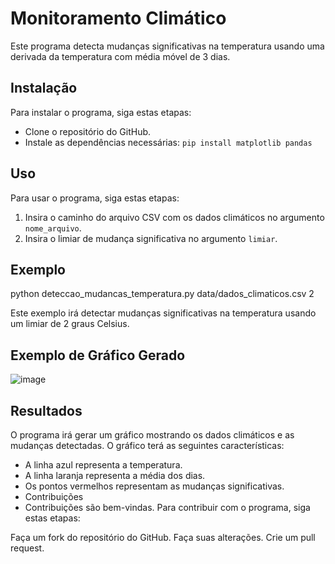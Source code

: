 # Monitoramento Climático

Este programa detecta mudanças significativas na temperatura usando uma derivada da temperatura com média móvel de 3 dias.

## Instalação
Para instalar o programa, siga estas etapas:

- Clone o repositório do GitHub.
- Instale as dependências necessárias:
  `pip install matplotlib pandas`


## Uso

Para usar o programa, siga estas etapas:

1. Insira o caminho do arquivo CSV com os dados climáticos no argumento `nome_arquivo`.
2. Insira o limiar de mudança significativa no argumento `limiar`.

## Exemplo

python deteccao_mudancas_temperatura.py data/dados_climaticos.csv 2

Este exemplo irá detectar mudanças significativas na temperatura usando um limiar de 2 graus Celsius.

## Exemplo de Gráfico Gerado

![image](https://github.com/PedroSmaxY/MonitoramentoClimatico/assets/127573080/276c5ec3-4341-4eec-9d23-3aa6db22a762)



## Resultados
O programa irá gerar um gráfico mostrando os dados climáticos e as mudanças detectadas. O gráfico terá as seguintes características:

- A linha azul representa a temperatura.
- A linha laranja representa a média dos dias.
- Os pontos vermelhos representam as mudanças significativas.
- Contribuições
- Contribuições são bem-vindas. Para contribuir com o programa, siga estas etapas:

Faça um fork do repositório do GitHub.
Faça suas alterações.
Crie um pull request.
